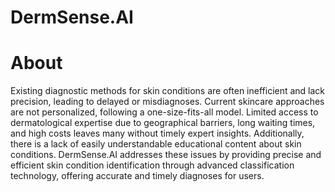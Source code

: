 # DermSense.AI

# About
Existing diagnostic methods for skin conditions are often inefficient and lack precision, leading to delayed or misdiagnoses. Current skincare approaches are not personalized, following a one-size-fits-all model. Limited access to dermatological expertise due to geographical barriers, long waiting times, and high costs leaves many without timely expert insights. Additionally, there is a lack of easily understandable educational content about skin conditions. DermSense.AI addresses these issues by providing precise and efficient skin condition identification through advanced classification technology, offering accurate and timely diagnoses for users.





